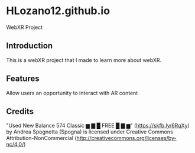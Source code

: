# HLozano12.github.io
WebXR Project

## Introduction
This is a webXR project that I made to learn more about webXR.

## Features
 Allow users an opportunity to interact with AR content

## Credits

"Used New Balance 574 Classic   ▆ ▇ █ FREE █ ▇ ▆" (https://skfb.ly/6RqXy) by Andrea Spognetta (Spogna) is licensed under Creative Commons Attribution-NonCommercial (http://creativecommons.org/licenses/by-nc/4.0/)
